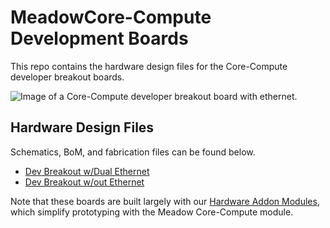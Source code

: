# MeadowCore-Compute Development Boards

This repo contains the hardware design files for the Core-Compute developer breakout boards.

![Image of a Core-Compute developer breakout board with ethernet.](https://github.com/WildernessLabs/Hardware_Addon_Modules/raw/main/Docs/Core-Compute_Dev_Module.jpg)

## Hardware Design Files

Schematics, BoM, and fabrication files can be found below.

 * [Dev Breakout w/Dual Ethernet](Source/Hardware/Dev_Breakout_w_Dual-Ethernet/v2.a/)
 * [Dev Breakout w/out Ethernet](Source/Hardware/Dev_Breakout_no_Ethernet/v2.a/)

 Note that these boards are built largely with our [Hardware Addon Modules](https://github.com/WildernessLabs/Hardware_Addon_Modules), which simplify prototyping with the Meadow Core-Compute module.